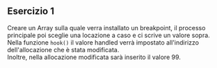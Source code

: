 ## Esercizio 1
Creare un Array sulla quale verra installato un breakpoint, il processo principale poi sceglie una locazione a caso e ci scrive un valore sopra.<br>
Nella funzione ```hook()``` il valore handled verrà impostato all'indirizzo dell'allocazione che è stata modificata.<br>
Inoltre, nella allocazione modificata sarà inserito il valore 99.